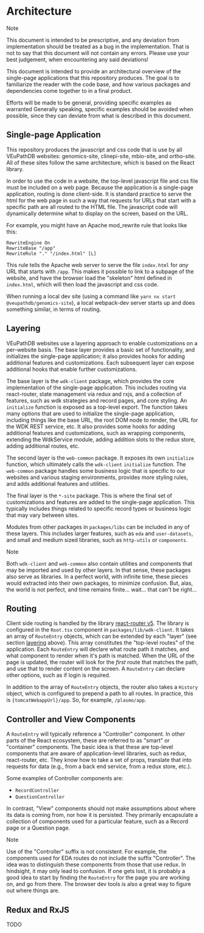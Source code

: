 # Architecture

> [!NOTE]
> This document is intended to be prescriptive, and any deviation from
> implementation should be treated as a bug in the implementation. That is not
> to say that this document will not contain any errors. Please use your best
> judgement, when encountering any said deviations!

This document is intended to provide an architectural overview of the
single-page applications that this repository produces. The goal is to
familiarize the reader with the code base, and how various packages and
dependencies come together to in a final product.

Efforts will be made to be general, providing specific examples as warranted
Generally speaking, specific examples should be avoided when possible, since
they can deviate from what is described in this document.

## Single-page Application

This repository produces the javascript and css code that is use by all
VEuPathDB websites: genomics-site, clinepi-site, mbio-site, and ortho-site. All
of these sites follow the same architecture, which is based on the React
library.

In order to use the code in a website, the top-level javascript file and css
file must be included on a web page. Because the application is a single-page
application, routing is done client-side. It is standard practice to serve the
html for the web page in such a way that requests for URLs that start with a
specific path are all routed to the HTML file. The javascript code will
dynamically determine what to display on the screen, based on the URL.

For example, you might have an Apache mod_rewrite rule that looks like this:

```
RewriteEngine On
RewriteBase "/app"
RewriteRule "." "/index.html" [L]
```

This rule tells the Apache web server to serve the file `index.html` for _any_
URL that starts with `/app`. This makes it possible to link to a subpage of the
website, and have the browser load the "skeleton" html defined in `index.html`,
which will then load the javascript and css code.

When running a local dev site (using a command like `yarn nx start @veupathdb/genomics-site`), a local webpack-dev server starts up and does
something similar, in terms of routing.

## Layering

VEuPathDB websites use a layering approach to enable customizations on a
per-website basis. The base layer provides a basic set of functionality, and
initializes the single-page application; it also provides hooks for adding
additional features and customizations. Each subsequent layer can expose
additional hooks that enable further customizations.

The base layer is the `wdk-client` package, which provides the core
implementation of the single-page application. This includes routing via
react-router, state management via redux and rxjs, and a collection of features,
such as wdk strategies and record pages, and core styling. An `initialize`
function is exposed as a top-level export. The function takes many options that
are used to initialize the single-page application, including things like the
base URL, the root DOM node to render, the URL for the WDK REST service, etc. It
also provides some hooks for adding additional features and customizations, such
as wrapping components, extending the WdkService module, adding addition slots
to the redux store, adding additional routes, etc.

The second layer is the `web-common` package. It exposes its own `initialize`
function, which ultimately calls the `wdk-client` `initialize` function. The
`web-common` package handles some business logic that is specific to our
websites and various staging environments, provides more styling rules, and adds
additional features and utilities.

The final layer is the `*-site` package. This is where the final set of
customizations and features are added to the single-page application. This
typically includes things related to specific record types or business logic
that may vary between sites.

Modules from other packages in `packages/libs` can be included in any of these
layers. This includes larger features, such as `eda` and `user-datasets`, and
small and medium sized libraries, such as `http-utils` or `components`.

> [!NOTE]
> Both `wdk-client` and `web-common` also contain utilities and components that
> may be imported and used by other layers. In that sense, these packages also
> serve as libraries. In a perfect world, with infinite time, these pieces would
> extracted into their own packages, to minimize confusion. But, alas, the world
> is not perfect, and time remains finite... wait... that can't be right...

## Routing

Client side routing is handled by the library [react-router
v5](https://v5.reactrouter.com/). The library is configured in the `Root.tsx`
component in `packages/lib/wdk-client`. It takes an array of `RouteEntry`
objects, which can be extended by each "layer" (see section
[layering](#layering) above). This array constitutes the "top-level routes" of
the application. Each `RouteEntry` will declare what route path it matches, and
what component to render when it's path is matched. When the URL of the page is
updated, the router will look for the _first_ route that matches the path, and
use that to render content on the screen. A `RouteEntry` can declare other
options, such as if login is required.

In addition to the array of `RouteEntry` objects, the router also takes a
`History` object, which is configured to prepend a path to all routes. In
practice, this is `{tomcatWebappUrl}/app`. So, for example, `/plasmo/app`.

## Controller and View Components

A `RouteEntry` will typically reference a "Controller" component. In other parts
of the React ecosystem, these are referred to as "smart" or "container"
components. The basic idea is that these are top-level components that are aware
of application-level libraries, such as redux, react-router, etc. They know how
to take a set of props, translate that into requests for data (e.g., from a
back end service, from a redux store, etc.).

Some examples of Controller components are:

- `RecordController`
- `QuestionController`

In contrast, "View" components should not make assumptions about where its data
is coming from, nor how it is persisted. They primarily encapsulate a collection
of components used for a particular feature, such as a Record page or a Question
page.

> [!NOTE]
> Use of the "Controller" suffix is not consistent. For example, the components
> used for EDA routes do not include the suffix "Controller". The idea was to
> distinguish these components from those that use redux. In hindsight, it may
> only lead to confusion. If one gets lost, it is probably a good idea to start
> by finding the `RouteEntry` for the page you are working on, and go from
> there. The browser dev tools is also a great way to figure out where things
> are.

## Redux and RxJS

TODO

